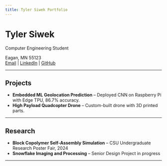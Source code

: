 ```yaml
---
title: Tyler Siwek Portfolio
---
```


# Tyler Siwek

Computer Engineering Student

Eagan, MN 55123  
[Email](mailto:tyler.s.1092@gmail.com) | [LinkedIn](https://www.linkedin.com/in/tyler-s-641267232/) | [GitHub](https://github.com/username)

---

## Projects

- **Embedded ML Geolocation Prediction** – Deployed CNN on Raspberry Pi with Edge TPU, 86.7% accuracy.  
- **High Payload Quadcopter Drone** – Custom-built drone with 3D printed parts.  

---

## Research

- **Block Copolymer Self-Assembly Simulation** – CSU Undergraduate Research Poster Fair, 2024  
- **Snowflake Imaging and Processing** – Senior Design Project in progress

---
